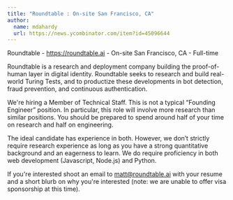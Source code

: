 ```yaml
---
title: "Roundtable : On-site San Francisco, CA"
author:
  name: mdahardy
  url: https://news.ycombinator.com/item?id=45096644
---
```

Roundtable - <a href="https:&#x2F;&#x2F;roundtable.ai">https:&#x2F;&#x2F;roundtable.ai</a> - On-site San Francisco, CA - Full-time

Roundtable is a research and deployment company building the proof-of-human layer in digital identity. Roundtable seeks to research and build real-world Turing Tests, and to productize these developments in bot detection, fraud prevention, and continuous authentication.

We&#x27;re hiring a Member of Technical Staff. This is not a typical “Founding Engineer” position. In particular, this role will involve more research than similar positions. You should be prepared to spend around half of your time on research and half on engineering.

The ideal candidate has experience in both. However, we don’t strictly require research experience as long as you have a strong quantitative background and an eagerness to learn. We do require proficiency in both web development (Javascript, Node.js) and Python.

If you&#x27;re interested shoot an email to matt@roundtable.ai with your resume and a short blurb on why you&#x27;re interested (note: we are unable to offer visa sponsorship at this time).
<JobApplication />
